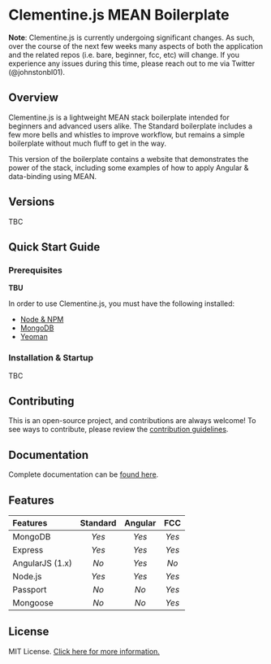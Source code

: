 # Clementine.js MEAN Boilerplate

**Note**: Clementine.js is currently undergoing significant changes. As such, over the course of the next few weeks many aspects of both the application and the related repos (i.e. bare, beginner, fcc, etc) will change. If you experience any issues during this time, please reach out to me via Twitter (@johnstonbl01). 

## Overview

Clementine.js is a lightweight MEAN stack boilerplate intended for beginners and advanced users alike. The Standard boilerplate includes a few more bells and whistles to improve workflow, but remains a simple boilerplate without much fluff to get in the way. 

This version of the boilerplate contains a website that demonstrates the power of the stack, including some examples of how to apply Angular & data-binding using MEAN.

## Versions

TBC

## Quick Start Guide

### Prerequisites

**TBU**

In order to use Clementine.js, you must have the following installed:

- [Node & NPM](https://nodejs.org/)
- [MongoDB](http://www.mongodb.org/)
- [Yeoman](http://yeoman.io/)

### Installation & Startup

TBC

## Contributing

This is an open-source project, and contributions are always welcome! To see ways to contribute, please review the [contribution guidelines](http://johnstonbl01.github.io/clementinejs/developers/contributing.html).

## Documentation

Complete documentation can be [found here](http://johnstonbl01.github.io/clementinejs).

## Features

| Features 				| Standard 	| Angular 	| FCC 		|
|:---------				|:--------:	|:--------:	|:---------:|
| MongoDB				| _Yes_		| _Yes_ 	| _Yes_	 	|
| Express				| _Yes_		| _Yes_ 	| _Yes_	 	|
| AngularJS (1.x)		| _No_ 		| _Yes_ 	| _No_	 	|
| Node.js				| _Yes_		| _Yes_ 	| _Yes_	 	|
| Passport				| _No_ 		| _No_	 	| _Yes_	 	|
| Mongoose				| _No_ 		| _No_	 	| _Yes_	 	|

## License

MIT License. [Click here for more information.](LICENSE.md)
